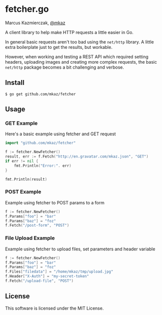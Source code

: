 
# fetcher.go

Marcus Kazmierczak, [@mkaz](https://twitter.com/mkaz)

A client library to help make HTTP requests a little easier in Go.

In general basic requests aren't too bad using the `net/http` library. A little extra boilerplate just to get the results, but workable.

However, when working and testing a REST API which required setting headers, uploading images and creating more complex requests, the basic `net/http` package becomes a bit challenging and verbose.


## Install

```
$ go get github.com/mkaz/fetcher
```


## Usage

### GET Example

Here's a basic example using fetcher and GET request

```go
import "github.com/mkaz/fetcher"

f := fetcher.NewFetcher()
result, err := f.Fetch("http://en.gravatar.com/mkaz.json", "GET")
if err != nil {
    fmt.Println("Error:". err)
}

fmt.Println(result)
```

### POST Example

Example using fetcher to POST params to a form

```go
f := fetcher.NewFetcher()
f.Params["foo"] = "bar"
f.Params["baz"] = "foz"
f.Fetch("/post-form", "POST")
```

### File Upload Example

Example using fetcher to upload files, set parameters and header variable

```go
f := fetcher.NewFetcher()
f.Params["foo"] = "bar"
f.Params["baz"] = "foz"
f.Files["filedata"] = "/home/mkaz/tmp/upload.jpg"
f.Header["X-Auth"] = "my-secret-token"
f.Fetch("/upload-file", "POST")
```

## License

This software is licensed under the MIT License.

